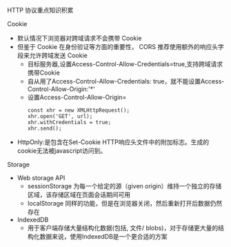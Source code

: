 HTTP 协议重点知识积累

Cookie
*  默认情况下浏览器对跨域请求不会携带 Cookie
*  但鉴于 Cookie 在身份验证等方面的重要性， CORS 推荐使用额外的响应头字段来允许跨域发送 Cookie
    * 目标服务器,设置Access-Control-Allow-Credentials=true,支持跨域请求携带Cookie
    * 自从用了Access-Control-Allow-Credentials: true，就不能设置Access-Control-Allow-Origin:'*'
    * 设置Access-Control-Allow-Origin=<domain>
        ```
        const xhr = new XMLHttpRequest();
        xhr.open('GET', url);
        xhr.withCredentials = true;
        xhr.send();
        ```
* HttpOnly:是包含在Set-Cookie HTTP响应头文件中的附加标志。生成的cookie无法被javascript访问到。


Storage
*  Web storage API
    * sessionStorage 为每一个给定的源（given origin）维持一个独立的存储区域，该存储区域在页面会话期间可用
    * localStorage 同样的功能，但是在浏览器关闭，然后重新打开后数据仍然存在
*  IndexedDB 
    * 用于客户端存储大量结构化数据(包括, 文件/ blobs)，对于存储更大量的结构化数据来说，使用IndexedDB是一个更合适的方案